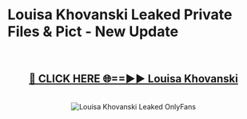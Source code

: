 # Louisa Khovanski Leaked Private Files & Pict - New Update
<br>
<div align="center">
<h2><a href="https://mediafilles.blogspot.com/?title=Louisa_Khovanski" rel="nofollow">🔴 CLICK HERE 🌐==►► Louisa Khovanski</a></h2>
<br>
<a href="https://mediafilles.blogspot.com/?title=Louisa_Khovanski" rel="nofollow" data-target="animated-image.originalLink"><img src="https://i.ibb.co.com/WyWwxjT/player-gif2.gif" alt="Louisa Khovanski Leaked OnlyFans" style="max-width: 100%; display: inline-block;" data-target="animated-image.originalImage"></a>
</div>
<br>